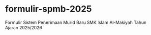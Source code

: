 # formulir-spmb-2025
Formulir Sistem Penerimaan Murid Baru SMK Islam Al-Makiyah Tahun Ajaran 2025/2026
